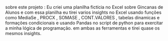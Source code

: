 sobre este projeto :
Eu criei uma planilha fictícia no Excel sobre Gincanas de Alunos e com essa planilha eu tirei varios insights no Excel usando funções como MediaSe , PROCX , SOMASE , CONT.VALORES , tabelas dinamicas e formações condicionais e usando Pandas no script de python para exercitar a minha lógica de programação.
em ambas as ferramentas e tirei quase os mesmos insights.
